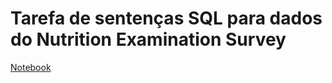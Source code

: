 # Tarefa de sentenças SQL para dados do Nutrition Examination Survey
[Notebook](notebook/nhanes-lab-02.ipynb)


